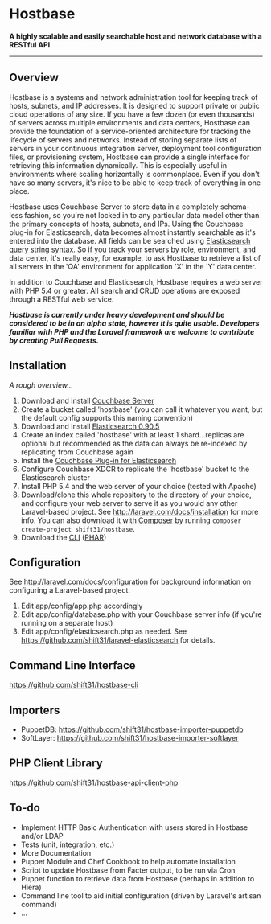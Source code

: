 # Hostbase
**A highly scalable and easily searchable host and network database with a RESTful API**

- - -

## Overview

Hostbase is a systems and network administration tool for keeping track of hosts, subnets, and IP addresses.  It is designed to support private or public cloud operations of any size.  If you have a few dozen (or even thousands) of servers across multiple environments and data centers, Hostbase can provide the foundation of a service-oriented architecture for tracking the lifecycle of servers and networks.  Instead of storing separate lists of servers in your continuous integration server, deployment tool configuration files, or provisioning system, Hostbase can provide a single interface for retrieving this information dynamically.  This is especially useful in environments where scaling horizontally is commonplace.  Even if you don't have so many servers, it's nice to be able to keep track of everything in one place.

Hostbase uses Couchbase Server to store data in a completely schema-less fashion, so you're not locked in to any particular data model other than the primary concepts of hosts, subnets, and IPs.  Using the Couchbase plug-in for Elasticsearch, data becomes almost instantly searchable as it's entered into the database.  All fields can be searched using [Elasticsearch query string syntax](http://www.elasticsearch.org/guide/en/elasticsearch/reference/current/query-dsl-query-string-query.html).  So if you track your servers by role, environment, and data center, it's really easy, for example, to ask Hostbase to retrieve a list of all servers in the 'QA' environment for application 'X' in the 'Y' data center.

In addition to Couchbase and Elasticsearch, Hostbase requires a web server with PHP 5.4 or greater.  All search and CRUD operations are exposed through a RESTful web service.

_**Hostbase is currently under heavy development and should be considered to be in an alpha state, however it is quite usable.  Developers familiar with PHP and the Laravel framework are welcome to contribute by creating Pull Requests.**_

## Installation

_A rough overview..._

1. Download and Install [Couchbase Server](http://www.couchbase.com/download)
2. Create a bucket called 'hostbase' (you can call it whatever you want, but the default config supports this naming convention)
3. Download and Install [Elasticsearch 0.90.5](http://www.elasticsearch.org/downloads/page/2/)
4. Create an index called 'hostbase' with at least 1 shard...replicas are optional but recommended as the data can always be re-indexed by replicating from Couchbase again
5. Install the [Couchbase Plug-in for Elasticsearch](http://www.couchbase.com/couchbase-server/connectors/elasticsearch)
6. Configure Couchbase XDCR to replicate the 'hostbase' bucket to the Elasticsearch cluster
7. Install PHP 5.4 and the web server of your choice (tested with Apache)
8. Download/clone this whole repository to the directory of your choice, and configure your web server to serve it as you would any other Laravel-based project.  See http://laravel.com/docs/installation for more info.  You can also download it with [Composer](http://getcomposer.org) by running `composer create-project shift31/hostbase`.
9. Download the [CLI](https://github.com/shift31/hostbase-cli) ([PHAR](https://github.com/shift31/hostbase-cli/raw/master/hostbase.phar))

## Configuration

See http://laravel.com/docs/configuration for background information on configuring a Laravel-based project.

1. Edit app/config/app.php accordingly
2. Edit app/config/database.php with your Couchbase server info (if you're running on a separate host)
3. Edit app/config/elasticsearch.php as needed.  See https://github.com/shift31/laravel-elasticsearch for details.

## Command Line Interface

https://github.com/shift31/hostbase-cli

## Importers

- PuppetDB: https://github.com/shift31/hostbase-importer-puppetdb
- SoftLayer: https://github.com/shift31/hostbase-importer-softlayer

## PHP Client Library

https://github.com/shift31/hostbase-api-client-php

## To-do

- Implement HTTP Basic Authentication with users stored in Hostbase and/or LDAP
- Tests (unit, integration, etc.)
- More Documentation
- Puppet Module and Chef Cookbook to help automate installation
- Script to update Hostbase from Facter output, to be run via Cron
- Puppet function to retrieve data from Hostbase (perhaps in addition to Hiera)
- Command line tool to aid initial configuration (driven by Laravel's artisan command)
- ...